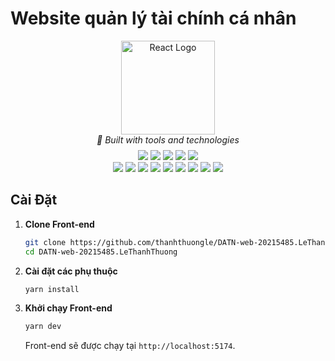 # Website quản lý tài chính cá nhân

<div align="center" >
  <img src="https://upload.wikimedia.org/wikipedia/commons/a/a7/React-icon.svg" alt="React Logo" width="150" height="150"/>
</div>

<div align="center" style="margin-bottom: 8px">
  <i>🚀 Built with tools and technologies</i>
</div>

<div align="center">

  <!-- Language & Format  -->
  <img src="https://img.shields.io/badge/JavaScript-F7DF1E?style=for-the-badge&logo=javascript&logoColor=black"/>
  <img src="https://img.shields.io/badge/JSON-292929?style=for-the-badge&logo=json&logoColor=white"/>

  <!-- Build & Tooling -->
  <img src="https://img.shields.io/badge/Vite-646CFF?style=for-the-badge&logo=vite&logoColor=white"/>
  <img src="https://img.shields.io/badge/Yarn-2C8EBB?style=for-the-badge&logo=yarn&logoColor=white"/>
  <img src="https://img.shields.io/badge/ESLint-4B32C3?style=for-the-badge&logo=eslint"/>

  <br>

  <!-- React Ecosystem -->
  <img src="https://img.shields.io/badge/React_Hook_Form-EC5990?style=for-the-badge&logo=reacthookform&logoColor=white"/>
  <img src="https://img.shields.io/badge/React_Router_Dom-CA4245?style=for-the-badge&logo=reactrouter&logoColor=white"/>

  <!-- State Management -->
  <img src="https://img.shields.io/badge/Redux-593D88?style=for-the-badge&logo=redux&logoColor=white"/>

  <!-- MUI Ecosystem -->
  <img src="https://img.shields.io/badge/MUI_Material-007FFF?style=for-the-badge&logo=mui&logoColor=white"/>

  <!-- Others -->
  <img src="https://img.shields.io/badge/Chart.js-FF6384?style=for-the-badge&logo=chartdotjs&logoColor=white"/>
  <img src="https://img.shields.io/badge/Lodash-3492FF?style=for-the-badge&logo=lodash&logoColor=black"/>
  <img src="https://img.shields.io/badge/Axios-5A29E4?style=for-the-badge&logo=axios&logoColor=white"/>
  <img src="https://img.shields.io/badge/React_Toastify-FFAA00?style=for-the-badge"/>
  <img src="https://img.shields.io/badge/socket.io-010101?style=for-the-badge&logo=socketdotio&logoColor=white"/>

</div>

## Cài Đặt

1. **Clone Front-end**
    ```sh
    git clone https://github.com/thanhthuongle/DATN-web-20215485.LeThanhThuong.git
    cd DATN-web-20215485.LeThanhThuong
    ```

2. **Cài đặt các phụ thuộc**
    ```sh
    yarn install
    ```

3. **Khởi chạy Front-end**
    ```sh
    yarn dev
    ```

    Front-end sẽ được chạy tại `http://localhost:5174`.

